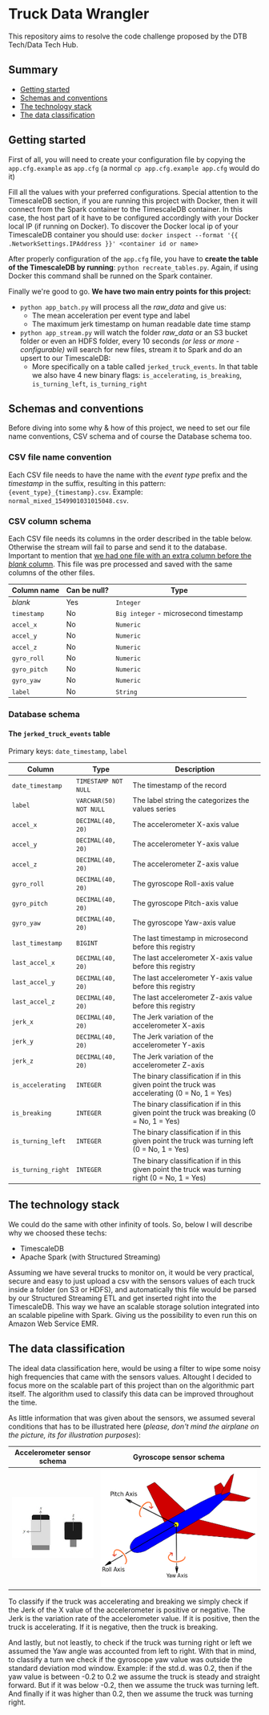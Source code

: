 # Truck Data Wrangler

This repository aims to resolve the code challenge proposed by the DTB Tech/Data Tech Hub.

## Summary

 - [Getting started](#getting-started)
 - [Schemas and conventions](#schemas-and-conventions)
 - [The technology stack](#the-technology-stack)
 - [The data classification](#the-data-classification)

## Getting started

First of all, you will need to create your configuration file by copying the `app.cfg.example` as `app.cfg` 
(a normal `cp app.cfg.example app.cfg` would do it)

Fill all the values with your preferred configurations. Special attention to the TimescaleDB section, if you are running
this project with Docker, then it will connect from the Spark container to the TimescaleDB container. 
In this case, the host part of it have to be configured accordingly with your Docker local IP (if running on Docker). 
To discover the Docker local ip of your TimescaleDB container you should use: 
`docker inspect --format '{{ .NetworkSettings.IPAddress }}' <container id or name>`

After properly configuration of the `app.cfg` file, you have to **create the table of the TimescaleDB by running**: `python recreate_tables.py`.
Again, if using Docker this command shall be runned on the Spark container.

Finally we're good to go. **We have two main entry points for this project:**

 - `python app_batch.py` will process all the _raw_data_ and give us:
    - The mean acceleration per event type and label
    - The maximum jerk timestamp on human readable date time stamp
 - `python app_stream.py` will watch the folder _raw_data_ or an S3 bucket folder or even an HDFS folder, every 10 seconds _(or less or more - configurable)_ will search for new files, stream it to Spark and do an upsert to our TimescaleDB:
    - More specifically on a table called `jerked_truck_events`. In that table we also have 4 new binary flags: `is_accelerating`, `is_breaking`, `is_turning_left`, `is_turning_right`

## Schemas and conventions

Before diving into some why & how of this project, we need to set our file name conventions, CSV schema and of course the Database schema too.

### CSV file name convention
Each CSV file needs to have the name with the _event type_ prefix and the _timestamp_ in the suffix, resulting in this pattern: `{event_type}_{timestamp}.csv`. Example: `normal_mixed_1549901031015048.csv`.

### CSV column schema

Each CSV file needs its columns in the order described in the table below. Otherwise the stream will fail to parse and send it to the database.
Important to mention that [we had one file with an extra column before the _blank_ column](https://github.com/gabfr/truck-data-wrangler/commit/d7e6ab74b288d7c019e9fd254ea30c8e539331bd). 
This file was pre processed and saved with the same columns of the other files.

| Column name | Can be null? | Type |
| ----------- | ------------ | ---- |
| _blank_ | Yes | `Integer` |
| `timestamp` | No | `Big integer` - microsecond timestamp |
| `accel_x` | No | `Numeric` |
| `accel_y` | No | `Numeric` |
| `accel_z` | No | `Numeric` |
| `gyro_roll` | No | `Numeric` |
| `gyro_pitch` | No | `Numeric` |
| `gyro_yaw` | No | `Numeric` |
| `label` | No | `String` |

### Database schema

#### The `jerked_truck_events` table

Primary keys: `date_timestamp`, `label`

| Column | Type | Description |
| ------ | ---- | ----------- |
| `date_timestamp` | `TIMESTAMP NOT NULL` | The timestamp of the record |
| `label` | `VARCHAR(50) NOT NULL` | The label string the categorizes the values series |
| `accel_x` | `DECIMAL(40, 20)` | The accelerometer X-axis value |
| `accel_y` | `DECIMAL(40, 20)` | The accelerometer Y-axis value |
| `accel_z` | `DECIMAL(40, 20)` | The accelerometer Z-axis value |
| `gyro_roll` | `DECIMAL(40, 20)` | The gyroscope Roll-axis value |
| `gyro_pitch` | `DECIMAL(40, 20)` | The gyroscope Pitch-axis value |
| `gyro_yaw` | `DECIMAL(40, 20)` | The gyroscope Yaw-axis value |
| `last_timestamp` | `BIGINT` | The last timestamp in microsecond before this registry |
| `last_accel_x` | `DECIMAL(40, 20)` | The last accelerometer X-axis value before this registry |
| `last_accel_y` | `DECIMAL(40, 20)` | The last accelerometer Y-axis value before this registry |
| `last_accel_z` | `DECIMAL(40, 20)` | The last accelerometer Z-axis value before this registry |
| `jerk_x` | `DECIMAL(40, 20)` | The Jerk variation of the accelerometer X-axis |
| `jerk_y` | `DECIMAL(40, 20)` | The Jerk variation of the accelerometer Y-axis |
| `jerk_z` | `DECIMAL(40, 20)` | The Jerk variation of the accelerometer Z-axis |
| `is_accelerating` | `INTEGER` | The binary classification if in this given point the truck was accelerating (0 = No, 1 = Yes) |
| `is_breaking` | `INTEGER` | The binary classification if in this given point the truck was breaking (0 = No, 1 = Yes) |
| `is_turning_left` | `INTEGER` | The binary classification if in this given point the truck was turning left (0 = No, 1 = Yes) |
| `is_turning_right` | `INTEGER` | The binary classification if in this given point the truck was turning right (0 = No, 1 = Yes) |

## The technology stack

We could do the same with other infinity of tools. So, below I will describe why we choosed these techs:

 - TimescaleDB
 - Apache Spark (with Structured Streaming)

Assuming we have several trucks to monitor on, it would be very practical, secure and easy to just upload a csv with the sensors values of each truck inside a folder (on S3 or HDFS), and automatically this file would be parsed by our Structured Streaming ETL and get inserted right into the TimescaleDB.
This way we have an scalable storage solution integrated into an scalable pipeline with Spark. Giving us the possibility to even run this on Amazon Web Service EMR.

## The data classification

The ideal data classification here, would be using a filter to wipe some noisy high frequencies that came with the sensors values. Altought I decided to focus more on the scalable part of this project than on the algorithmic part itself. The algorithm used to classify this data can be improved throughout the time.

As little information that was given about the sensors, we assumed several conditions that has to be illustrated here (_please, don't mind the airplane on the picture, its for illustration purposes_):

| Accelerometer sensor schema | Gyroscope sensor schema |
| --------------------------- | ----------------------- |
| ![Accelerometer sensor schema](https://raw.githubusercontent.com/gabfr/truck-data-wrangler/master/images/accelerometer.jpg) | ![Gyroscope sensor schema](https://raw.githubusercontent.com/gabfr/truck-data-wrangler/master/images/gyroscope.png) |

To classify if the truck was accelerating and breaking we simply check if the Jerk of the X value of the accelerometer is positive or negative. The Jerk is the variation rate of the accelerometer value. If it is positive, then the truck is accelerating. If it is negative, then the truck is breaking.

And lastly, but not leastly, to check if the truck was turning right or left we assumed the Yaw angle was accounted from left to right.
With that in mind, to classify a turn we check if the gyroscope yaw value was outside the standard deviation mod window. Example: if the std.d. was 0.2, then if the yaw value is between -0.2 to 0.2 we assume the truck is steady and straight forward. But if it was below -0.2, then we assume the truck was turning left. And finally if it was higher than 0.2, then we assume the truck was  turning right.

